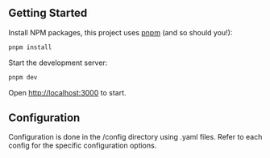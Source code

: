 ## Getting Started

Install NPM packages, this project uses [pnpm](https://pnpm.io/) (and so should you!):

```bash
pnpm install
```

Start the development server:

```bash
pnpm dev
```

Open [http://localhost:3000](http://localhost:3000) to start.


## Configuration

Configuration is done in the /config directory using .yaml files.  Refer to each config for
the specific configuration options.
